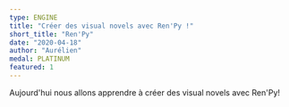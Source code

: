 ```yaml
---
type: ENGINE
title: "Créer des visual novels avec Ren'Py !"
short_title: "Ren'Py"
date: "2020-04-18"
author: "Aurélien"
medal: PLATINUM
featured: 1
---
```


Aujourd'hui nous allons apprendre à créer des visual novels avec Ren'Py!
